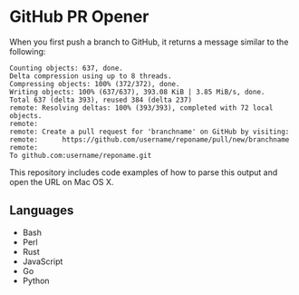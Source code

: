 # GitHub PR Opener

When you first push a branch to GitHub, it returns a message similar to the following:

```
Counting objects: 637, done.
Delta compression using up to 8 threads.
Compressing objects: 100% (372/372), done.
Writing objects: 100% (637/637), 393.08 KiB | 3.85 MiB/s, done.
Total 637 (delta 393), reused 384 (delta 237)
remote: Resolving deltas: 100% (393/393), completed with 72 local objects.
remote:
remote: Create a pull request for 'branchname' on GitHub by visiting:
remote:      https://github.com/username/reponame/pull/new/branchname
remote:
To github.com:username/reponame.git
```

This repository includes code examples of how to parse this output and open the URL on Mac OS X.

## Languages

- Bash
- Perl
- Rust
- JavaScript
- Go
- Python
